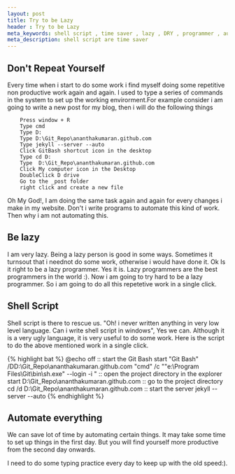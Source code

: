 ```yaml
---
layout: post
title: Try to be Lazy
header : Try to be Lazy
meta_keywords: shell script , time saver , lazy , DRY , programmer , automate
meta_description: shell script are time saver
---
```


Don't Repeat Yourself
---------------------
Every time when i start to do some work i find myself doing some  repetitive non productive work again
and again. I used to type a series of commands in the system to set up the working
envirorment.For example consider i am going to write a new post for my blog, then i will do the following things

		Press window + R
		Type cmd
		Type D:
		Type D:\Git_Repo\ananthakumaran.github.com
		Type jekyll --server --auto
		Click GitBash shortcut icon in the desktop
		Type cd D:
		Type  D:\Git_Repo\ananthakumaran.github.com
		Click My computer icon in the Desktop
		DoubleClick D drive
		Go to the _post folder
		right click and create a new file   

Oh My God!, I am doing the same task again and again for every changes i make in 
my website. Don't i write programs to automate this kind of work. Then why i am
not automating this.

Be lazy
-------
I am very lazy. Being a lazy person is good in some ways. Sometimes it turnsout that i neednot do some work, otherwise i would have done it.
Ok Is it right to be a lazy programmer. Yes it is. Lazy programmers are the best programmers in the world :). 
Now i am going to try hard to be a lazy programmer. So i am going to do all this repetetive work in a single click.

Shell Script
------------
Shell script is there to rescue us. "Oh! i never written anything in very low level language.
Can i write shell script in windows", Yes we can. Although it is a very ugly language,
it is very useful to do some work. Here is the script to do the above mentioned work in a single click.

{% highlight bat %}
@echo off
:: start the Git Bash
start "Git Bash" /DD:\Git_Repo\ananthakumaran.github.com  "cmd" /c ""e:\Program Files\Git\bin\sh.exe" --login -i "
:: open the project directory in the explorer
start D:\Git_Repo\ananthakumaran.github.com
:: go to the project directory
cd /d D:\Git_Repo\ananthakumaran.github.com
:: start the server
jekyll --server --auto
{% endhighlight %}

Automate everything 
-------------------
We can save lot of time by automating certain things. It may take some time to set up things in the
first day. But you will find yourself more productive from the second day onwards.   

I need to do some typing practice every day to keep up with the old speed:).

